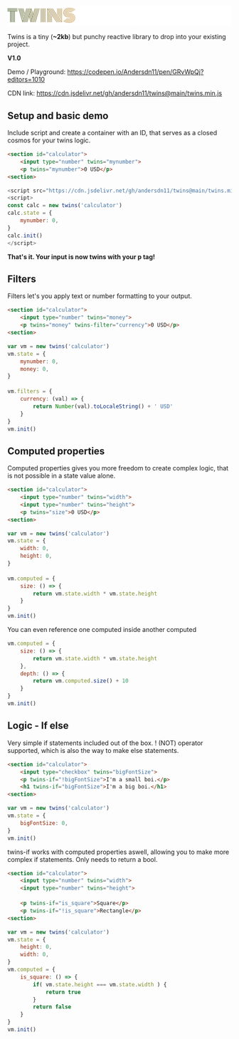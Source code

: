 ![alt text](https://github.com/andersdn11/twins/blob/main/twins.png?raw=true)

Twins is a tiny (**~2kb**) but punchy reactive library to drop into your existing project.

**V1.0**

Demo / Playground: https://codepen.io/Andersdn11/pen/GRvWpQj?editors=1010  
   
CDN link: https://cdn.jsdelivr.net/gh/andersdn11/twins@main/twins.min.js

## Setup and basic demo

Include script and create a container with an ID, that serves as a closed cosmos for your twins logic.

```html
<section id="calculator">
	<input type="number" twins="mynumber">
	<p twins="mynumber">0 USD</p>
<section>
```
```javascript
<script src="https://cdn.jsdelivr.net/gh/andersdn11/twins@main/twins.min.js"></script>
<script>
const calc = new twins('calculator')
calc.state = {
	mynumber: 0,
}
calc.init()
</script>
```

**That's it. Your input is now twins with your p tag!**

## Filters
Filters let's you apply text or number formatting to your output.
```html
<section id="calculator">
	<input type="number" twins="money">
	<p twins="money" twins-filter="currency">0 USD</p>
<section>
```
```javascript
var vm = new twins('calculator')
vm.state = {
	mynumber: 0,
	money: 0,
}

vm.filters = {
	currency: (val) => {
		return Number(val).toLocaleString() + ' USD'
	}
}
vm.init()
```

## Computed properties
Computed properties gives you more freedom to create complex logic, that is not possible in a state value alone.
```html
<section id="calculator">
	<input type="number" twins="width">
	<input type="number" twins="height">
	<p twins="size">0 USD</p>
<section>
```
```javascript
var vm = new twins('calculator')
vm.state = {
	width: 0,
	height: 0,
}

vm.computed = {
	size: () => {
		return vm.state.width * vm.state.height
	}
}
vm.init()
```

You can even reference one computed inside another computed

```javascript
vm.computed = {
	size: () => {
		return vm.state.width * vm.state.height
	},
	depth: () => {
		return vm.computed.size() + 10
	}
}
vm.init()
```

## Logic - If else
Very simple if statements included out of the box. 
! (NOT) operator supported, which is also the way to make else statements.
```html
<section id="calculator">
	<input type="checkbox" twins="bigFontSize">
	<p twins-if="!bigFontSize">I'm a small boi.</p>
	<h1 twins-if="bigFontSize">I'm a big boi.</h1>
<section>
```
```javascript
var vm = new twins('calculator')
vm.state = {
	bigFontSize: 0,
}
vm.init()
```

twins-if works with computed properties aswell, allowing you to make more complex if statements. Only needs to return a bool.
```html
<section id="calculator">
	<input type="number" twins="width">
	<input type="number" twins="height">
	
	<p twins-if="is_square">Square</p>
	<p twins-if="!is_square">Rectangle</p>
<section>
```
```javascript
var vm = new twins('calculator')
vm.state = {
	height: 0,
	width: 0,
}
vm.computed = {
	is_square: () => {
		if( vm.state.height === vm.state.width ) {
			return true
		}
		return false
	}
}
vm.init()
```
